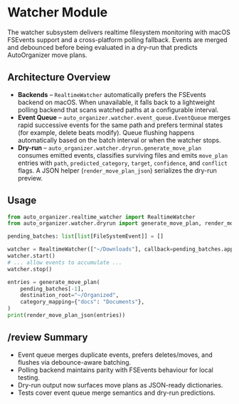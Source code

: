 # Watcher Module

The watcher subsystem delivers realtime filesystem monitoring with macOS
FSEvents support and a cross-platform polling fallback. Events are merged and
debounced before being evaluated in a dry-run that predicts AutoOrganizer move
plans.

## Architecture Overview

- **Backends** – `RealtimeWatcher` automatically prefers the FSEvents backend on
  macOS. When unavailable, it falls back to a lightweight polling backend that
  scans watched paths at a configurable interval.
- **Event Queue** – `auto_organizer.watcher.event_queue.EventQueue` merges rapid
  successive events for the same path and prefers terminal states (for example,
  delete beats modify). Queue flushing happens automatically based on the batch
  interval or when the watcher stops.
- **Dry-run** – `auto_organizer.watcher.dryrun.generate_move_plan` consumes
  emitted events, classifies surviving files and emits `move_plan` entries with
  `path`, `predicted_category`, `target`, `confidence`, and `conflict` flags. A
  JSON helper (`render_move_plan_json`) serializes the dry-run preview.

## Usage

```python
from auto_organizer.realtime_watcher import RealtimeWatcher
from auto_organizer.watcher.dryrun import generate_move_plan, render_move_plan_json

pending_batches: list[list[FileSystemEvent]] = []

watcher = RealtimeWatcher(["~/Downloads"], callback=pending_batches.append)
watcher.start()
# ... allow events to accumulate ...
watcher.stop()

entries = generate_move_plan(
    pending_batches[-1],
    destination_root="~/Organized",
    category_mapping={"docs": "Documents"},
)
print(render_move_plan_json(entries))
```

## /review Summary

- Event queue merges duplicate events, prefers deletes/moves, and flushes via
  debounce-aware batching.
- Polling backend maintains parity with FSEvents behaviour for local testing.
- Dry-run output now surfaces move plans as JSON-ready dictionaries.
- Tests cover event queue merge semantics and dry-run predictions.
